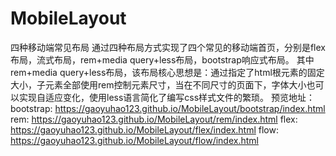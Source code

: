 # MobileLayout
四种移动端常见布局
通过四种布局方式实现了四个常见的移动端首页，分别是flex布局，流式布局，rem+media query+less布局，bootstrap响应式布局。
其中rem+media query+less布局，该布局核心思想是：通过指定了html根元素的固定大小，子元素全部使用rem控制元素尺寸，当在不同尺寸的页面下，字体大小也可以实现自适应变化，使用less语言简化了编写css样式文件的繁琐。
预览地址：
bootstrap: https://gaoyuhao123.github.io/MobileLayout/bootstrap/index.html
rem: https://gaoyuhao123.github.io/MobileLayout/rem/index.html
flex: https://gaoyuhao123.github.io/MobileLayout/flex/index.html
flow: https://gaoyuhao123.github.io/MobileLayout/flow/index.html

